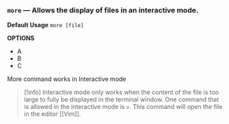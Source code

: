 ### `more` — Allows the display of files in an interactive mode.

**Default Usage**
	`more [file]` 

**OPTIONS**
- A
- B
- C

More command works in Interactive mode

> [!info]
> Interactive mode only works when the content of the file is too large to fully be displayed in the terminal window. 
> One command that is allowed in the interactive mode is `v`. 
> This command will open the file in the editor [[Vim]].